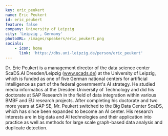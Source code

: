 ```yaml
---
key: eric_peukert 
name: Eric Peukert
id: eric_peukert 
feature: false
company: University of Leipzig
city: 'Leipzig , Germany'
photoURL: /images/speakers/eric_peukert.png
socials: 
    - icon: home
      link: 'https://dbs.uni-leipzig.de/person/eric_peukert'
---
```

Dr. Eric Peukert is a management director of the data science center ScaDS.AI Dresden/Leipzig (www.scads.de) at the University of Leipzig, which is funded as one of five German national  centers for artificial intelligence as part of the federal government's AI strategy. He studied media informatics at the Dresden University of Technology and did his doctorate at SAP Research in the field of data integration within various BMBF and EU research projects. After completing his doctorate and two more years at SAP SE, Mr. Peukert switched to the Big Data Center ScaDS, which has since been expanded to become an AI center. His research interests are in big data and AI technologies and their application into practice as well as methods for large scale graph-based data analysis and duplicate detection.